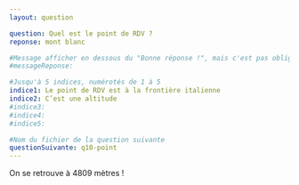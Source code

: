 ```yaml
---
layout: question

question: Quel est le point de RDV ?
reponse: mont blanc

#Message afficher en dessous du "Bonne réponse !", mais c'est pas obligatoires
#messageReponse: 

#Jusqu'à 5 indices, numérotés de 1 à 5
indice1: Le point de RDV est à la frontière italienne
indice2: C’est une altitude
#indice3: 
#indice4: 
#indice5:

#Nom du fichier de la question suivante
questionSuivante: q10-point
---
```


On se retrouve à 4809 mètres !